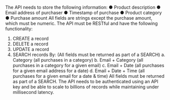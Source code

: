 The API needs to store the following information: ● Product description
● Email address of purchaser
● Timestamp of purchase
● Product category ● Purchase amount
All fields are strings except the purchase amount, which must be numeric. The API must be RESTful and have the following functionality:
1. CREATE a record
2. DELETE a record
3. UPDATE a record
4. SEARCH records By: (All fields must be returned as part of a SEARCH)
a. Category (all purchases in a category)
b. Email + Category (all purchases in a category for a given email)
c. Email + Date (all purchases for a given email address for a date)
d. Email + Date + Time (all purchases for a given email for a date & time)
All fields must be returned as part of a SEARCH.
The API needs to be authenticated using an API key and be able to scale to billions of records while maintaining under millisecond latency.




